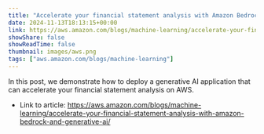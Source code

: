 ```yaml
---
title: "Accelerate your financial statement analysis with Amazon Bedrock and generative AI"
date: 2024-11-13T18:13:15+00:00
link: https://aws.amazon.com/blogs/machine-learning/accelerate-your-financial-statement-analysis-with-amazon-bedrock-and-generative-ai/
showShare: false
showReadTime: false
thumbnail: images/aws.png
tags: ["aws.amazon.com/blogs/machine-learning"]
---
```

In this post, we demonstrate how to deploy a generative AI application that can accelerate your financial statement analysis on AWS.

- Link to article: https://aws.amazon.com/blogs/machine-learning/accelerate-your-financial-statement-analysis-with-amazon-bedrock-and-generative-ai/